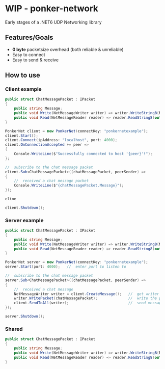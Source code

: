 # WIP - ponker-network 
Early stages of a .NET6 UDP Networking library



## Features/Goals

+ **0 byte** packetsize overhead (both reliable & unreliable)
+ Easy to connect
+ Easy to send & receive



## How to use

### Client example
``` csharp
public struct ChatMessagePacket : IPacket
{
    public string Message;
    public void Write(NetMessageWriter writer) => writer.WriteString8(Message);
    public void Read(NetMessageReader reader) => reader.ReadString8(out Message);
}

PonkerNet client = new PonkerNet(connectKey: "ponkernetexample");
client.Start();
client.Connect(ipAddress: "localhost", port: 4000);
client.OnConnectionAccepted += peer =>
{
    Console.WriteLine($"Successfully connected to host '{peer}'!");
};

//  subscribe to the chat message packet
client.Sub<ChatMessagePacket>((chatMessagePacket, peerSender) =>
{
    //  received a chat message packet
    Console.WriteLine($"{chatMessagePacket.Message}");
});

clioe

client.Shutdown();
```
### Server example
``` csharp
public struct ChatMessagePacket : IPacket
{
    public string Message;
    public void Write(NetMessageWriter writer) => writer.WriteString8(Message);
    public void Read(NetMessageReader reader) => reader.ReadString8(out Message);
}

PonkerNet server = new PonkerNet(connectKey: "ponkernetexample");
server.Start(port: 4000);   //  enter port to listen to

//  subscribe to the chat message packet
server.Sub<ChatMessagePacket>((chatMessagePacket, peerSender) =>
{
    //  received a chat message
    NetMessageWriter writer = client.CreateMessage();   //  get writer
    writer.WritePacket(chatMessagePacket);              //  write the packet
    client.SendToAll(writer);                           //  send message
});

server.Shutdown();
```

### Shared
``` csharp
public struct ChatMessagePacket : IPacket
{
    public string Message;
    public void Write(NetMessageWriter writer) => writer.WriteString8(Message);
    public void Read(NetMessageReader reader) => reader.ReadString8(out Message);
}
```
